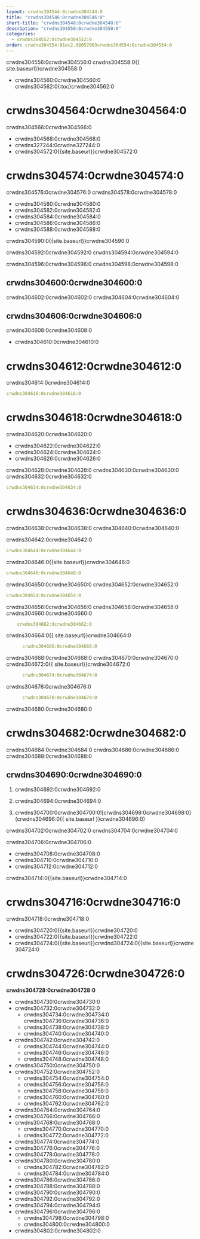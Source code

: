 ```yaml
---
layout: crwdns304544:0crwdne304544:0
title: "crwdns304546:0crwdne304546:0"
short-title: "crwdns304548:0crwdne304548:0"
description: "crwdns304550:0crwdne304550:0"
categories:
  - crwdns304552:0crwdne304552:0
order: crwdne304554:01ec2.08057003crwdns304554:0crwdne304554:0
---
```


crwdns304556:0crwdne304556:0 crwdns304558:0{{ site.baseurl}}crwdne304558:0

* crwdns304560:0crwdne304560:0
crwdns304562:0{:toc}crwdne304562:0


# crwdns304564:0crwdne304564:0

crwdns304566:0crwdne304566:0

* crwdns304568:0crwdne304568:0
* crwdns327244:0crwdne327244:0
* crwdns304572:0{{site.baseurl}}crwdne304572:0

# crwdns304574:0crwdne304574:0

crwdns304576:0crwdne304576:0 crwdns304578:0crwdne304578:0

- crwdns304580:0crwdne304580:0
- crwdns304582:0crwdne304582:0
- crwdns304584:0crwdne304584:0
- crwdns304586:0crwdne304586:0
- crwdns304588:0crwdne304588:0

crwdns304590:0{{site.baseurl}}crwdne304590:0

crwdns304592:0crwdne304592:0 crwdns304594:0crwdne304594:0

crwdns304596:0crwdne304596:0 crwdns304598:0crwdne304598:0

## crwdns304600:0crwdne304600:0

crwdns304602:0crwdne304602:0 crwdns304604:0crwdne304604:0

## crwdns304606:0crwdne304606:0

crwdns304608:0crwdne304608:0

* crwdns304610:0crwdne304610:0

# crwdns304612:0crwdne304612:0

crwdns304614:0crwdne304614:0

```yaml
crwdns304616:0crwdne304616:0
```

# crwdns304618:0crwdne304618:0

crwdns304620:0crwdne304620:0

* crwdns304622:0crwdne304622:0
* crwdns304624:0crwdne304624:0
* crwdns304626:0crwdne304626:0

crwdns304628:0crwdne304628:0 crwdns304630:0crwdne304630:0 crwdns304632:0crwdne304632:0

```YAML
crwdns304634:0crwdne304634:0
```

# crwdns304636:0crwdne304636:0

crwdns304638:0crwdne304638:0 crwdns304640:0crwdne304640:0

crwdns304642:0crwdne304642:0

```yaml
crwdns304644:0crwdne304644:0
```

crwdns304646:0{{site.baseurl}}crwdne304646:0

```yaml
crwdns304648:0crwdne304648:0
```

crwdns304650:0crwdne304650:0 crwdns304652:0crwdne304652:0

```yaml
crwdns304654:0crwdne304654:0
```

crwdns304656:0crwdne304656:0 crwdns304658:0crwdne304658:0 crwdns304660:0crwdne304660:0

```yaml
    crwdns304662:0crwdne304662:0
```

crwdns304664:0{{ site.baseurl}}crwdne304664:0

```yaml
      crwdns304666:0crwdne304666:0
```

crwdns304668:0crwdne304668:0 crwdns304670:0crwdne304670:0 crwdns304672:0{{ site.baseurl}}crwdne304672:0

```yaml
      crwdns304674:0crwdne304674:0
```

crwdns304676:0crwdne304676:0

```yaml
      crwdns304678:0crwdne304678:0
```

crwdns304680:0crwdne304680:0

# crwdns304682:0crwdne304682:0

crwdns304684:0crwdne304684:0 crwdns304686:0crwdne304686:0 crwdns304688:0crwdne304688:0

## crwdns304690:0crwdne304690:0

1. crwdns304692:0crwdne304692:0

2. crwdns304694:0crwdne304694:0

3. crwdns304700:0crwdne304700:0![crwdns304698:0crwdne304698:0](crwdns304696:0{{ site.baseurl }}crwdne304696:0)

crwdns304702:0crwdne304702:0 crwdns304704:0crwdne304704:0

crwdns304706:0crwdne304706:0

- crwdns304708:0crwdne304708:0
- crwdns304710:0crwdne304710:0
- crwdns304712:0crwdne304712:0

crwdns304714:0{{site.baseurl}}crwdne304714:0

# crwdns304716:0crwdne304716:0

crwdns304718:0crwdne304718:0

* crwdns304720:0{{site.baseurl}}crwdne304720:0
* crwdns304722:0{{site.baseurl}}crwdne304722:0
* crwdns304724:0{{site.baseurl}}crwdnd304724:0{{site.baseurl}}crwdne304724:0

# crwdns304726:0crwdne304726:0

**crwdns304728:0crwdne304728:0**

* crwdns304730:0crwdne304730:0
* crwdns304732:0crwdne304732:0
    * crwdns304734:0crwdne304734:0 crwdns304736:0crwdne304736:0
    * crwdns304738:0crwdne304738:0
    * crwdns304740:0crwdne304740:0
* crwdns304742:0crwdne304742:0
    * crwdns304744:0crwdne304744:0
    * crwdns304746:0crwdne304746:0
    * crwdns304748:0crwdne304748:0
* crwdns304750:0crwdne304750:0
* crwdns304752:0crwdne304752:0
    * crwdns304754:0crwdne304754:0
    * crwdns304756:0crwdne304756:0
    * crwdns304758:0crwdne304758:0
    * crwdns304760:0crwdne304760:0
    * crwdns304762:0crwdne304762:0
* crwdns304764:0crwdne304764:0
* crwdns304766:0crwdne304766:0
* crwdns304768:0crwdne304768:0
    * crwdns304770:0crwdne304770:0
    * crwdns304772:0crwdne304772:0
* crwdns304774:0crwdne304774:0
* crwdns304776:0crwdne304776:0
* crwdns304778:0crwdne304778:0
* crwdns304780:0crwdne304780:0
    * crwdns304782:0crwdne304782:0
    * crwdns304784:0crwdne304784:0
* crwdns304786:0crwdne304786:0
* crwdns304788:0crwdne304788:0
* crwdns304790:0crwdne304790:0
* crwdns304792:0crwdne304792:0
* crwdns304794:0crwdne304794:0
* crwdns304796:0crwdne304796:0
    * crwdns304798:0crwdne304798:0
    * crwdns304800:0crwdne304800:0
* crwdns304802:0crwdne304802:0
